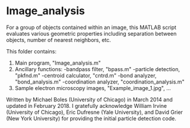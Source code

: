 # Image_analysis
For a group of objects contained within an image, this MATLAB script evaluates various geometric properties including separation between objects, number of nearest neighbors, etc. 

This folder contains:
1. Main program, "Image_analysis.m"
2. Ancillary functions: 
    -bandpass filter, "bpass.m"
    -particle detection, "pkfnd.m"
    -centroid calculator, "cntrd.m"
    -bond analyzer, "bond_analysis.m"
    -coordination analyzer, "coordination_analysis.m"
3. Sample electron microscopy images, "Example_image_1.jpg", ...

Written by Michael Boles (University of Chicago) in March 2014 and updated in February 2018. I gratefully acknowledge William Irvine (University of Chicago), Eric Dufresne (Yale University), and David Grier (New York University) for providing the initial particle detection code.
